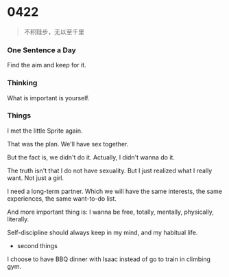 # 0422
> 不积跬步，无以至千里

### One Sentence a Day

Find the aim and keep for it.


### Thinking
What is important is yourself.

### Things

I met the little Sprite again.

That was the plan. We'll have sex together.

But the fact is, we didn't do it. Actually, I didn't wanna do it.

The truth isn't that I do not have sexuality. But I just realized what I really want. Not just a girl.

I need a long-term partner. Which we will have the same interests, the same experiences, the same want-to-do list.

And more important thing is: I wanna be free, totally, mentally, physically, literally.

Self-discipline should always keep in my mind, and my habitual life.


- second things

I choose to have BBQ dinner with Isaac instead of go to train in climbing gym.
